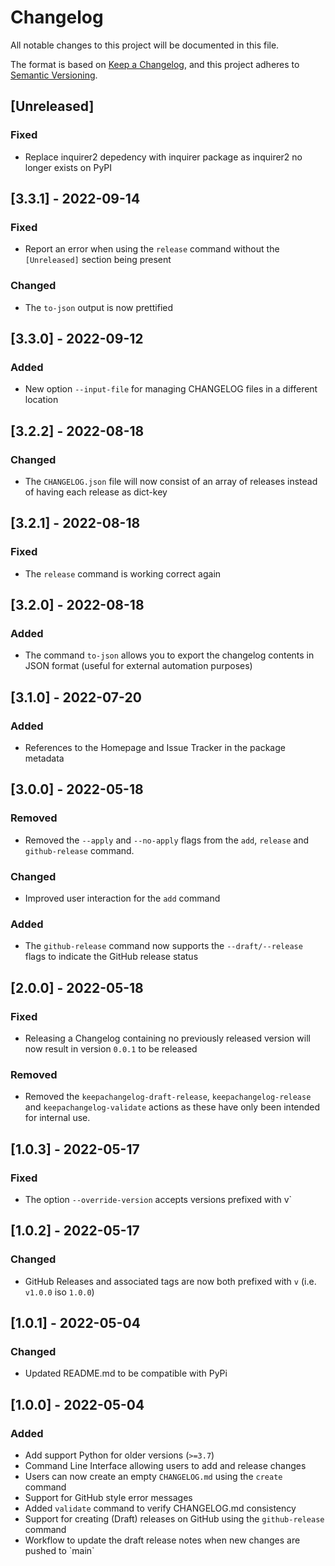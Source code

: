 # Changelog
All notable changes to this project will be documented in this file.

The format is based on [Keep a Changelog](https://keepachangelog.com/en/1.1.0/),
and this project adheres to [Semantic Versioning](https://semver.org/spec/v2.0.0.html).

## [Unreleased]
### Fixed
- Replace inquirer2 depedency with inquirer package as inquirer2 no longer exists on PyPI 

## [3.3.1] - 2022-09-14
### Fixed
- Report an error when using the `release` command without the `[Unreleased]` section being present

### Changed
- The `to-json` output is now prettified

## [3.3.0] - 2022-09-12
### Added
- New option `--input-file` for managing CHANGELOG files in a different location

## [3.2.2] - 2022-08-18
### Changed
- The `CHANGELOG.json` file will now consist of an array of releases instead of having each release as dict-key

## [3.2.1] - 2022-08-18
### Fixed
- The `release` command is working correct again

## [3.2.0] - 2022-08-18
### Added
- The command `to-json` allows you to export the changelog contents in JSON format (useful for external automation purposes)

## [3.1.0] - 2022-07-20
### Added
- References to the Homepage and Issue Tracker in the package metadata

## [3.0.0] - 2022-05-18
### Removed
- Removed the `--apply` and `--no-apply` flags from the `add`, `release` and `github-release` command.

### Changed
- Improved user interaction for the `add` command

### Added
- The `github-release` command now supports the `--draft/--release` flags to indicate the GitHub release status

## [2.0.0] - 2022-05-18
### Fixed
- Releasing a Changelog containing no previously released version will now result in version `0.0.1` to be released

### Removed
- Removed the `keepachangelog-draft-release`, `keepachangelog-release` and `keepachangelog-validate` actions as these have only been intended for internal use.

## [1.0.3] - 2022-05-17
### Fixed
- The option `--override-version` accepts versions prefixed with v`

## [1.0.2] - 2022-05-17
### Changed
- GitHub Releases and associated tags are now both prefixed with `v` (i.e. `v1.0.0` iso `1.0.0`)

## [1.0.1] - 2022-05-04
### Changed
- Updated README.md to be compatible with PyPi

## [1.0.0] - 2022-05-04
### Added
- Add support Python for older versions (`>=3.7`)
- Command Line Interface allowing users to add and release changes
- Users can now create an empty `CHANGELOG.md` using the `create` command
- Support for GitHub style error messages
- Added `validate` command to verify CHANGELOG.md consistency
- Support for creating (Draft) releases on GitHub using the `github-release` command
- Workflow to update the draft release notes when new changes are pushed to \`main\`

